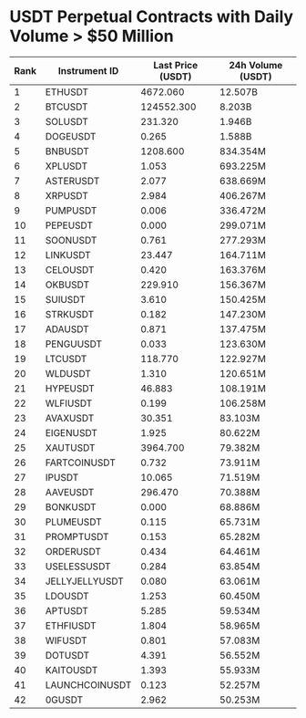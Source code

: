 # USDT Perpetual Contracts with Daily Volume > $50 Million

| Rank | Instrument ID | Last Price (USDT) | 24h Volume (USDT) |
|------|---------------|-------------------|-------------------|
| 1 | ETHUSDT | 4672.060 | 12.507B |
| 2 | BTCUSDT | 124552.300 | 8.203B |
| 3 | SOLUSDT | 231.320 | 1.946B |
| 4 | DOGEUSDT | 0.265 | 1.588B |
| 5 | BNBUSDT | 1208.600 | 834.354M |
| 6 | XPLUSDT | 1.053 | 693.225M |
| 7 | ASTERUSDT | 2.077 | 638.669M |
| 8 | XRPUSDT | 2.984 | 406.267M |
| 9 | PUMPUSDT | 0.006 | 336.472M |
| 10 | PEPEUSDT | 0.000 | 299.071M |
| 11 | SOONUSDT | 0.761 | 277.293M |
| 12 | LINKUSDT | 23.447 | 164.711M |
| 13 | CELOUSDT | 0.420 | 163.376M |
| 14 | OKBUSDT | 229.910 | 156.367M |
| 15 | SUIUSDT | 3.610 | 150.425M |
| 16 | STRKUSDT | 0.182 | 147.230M |
| 17 | ADAUSDT | 0.871 | 137.475M |
| 18 | PENGUUSDT | 0.033 | 123.630M |
| 19 | LTCUSDT | 118.770 | 122.927M |
| 20 | WLDUSDT | 1.310 | 120.651M |
| 21 | HYPEUSDT | 46.883 | 108.191M |
| 22 | WLFIUSDT | 0.199 | 106.258M |
| 23 | AVAXUSDT | 30.351 | 83.103M |
| 24 | EIGENUSDT | 1.925 | 80.622M |
| 25 | XAUTUSDT | 3964.700 | 79.382M |
| 26 | FARTCOINUSDT | 0.732 | 73.911M |
| 27 | IPUSDT | 10.065 | 71.519M |
| 28 | AAVEUSDT | 296.470 | 70.388M |
| 29 | BONKUSDT | 0.000 | 68.886M |
| 30 | PLUMEUSDT | 0.115 | 65.731M |
| 31 | PROMPTUSDT | 0.153 | 65.282M |
| 32 | ORDERUSDT | 0.434 | 64.461M |
| 33 | USELESSUSDT | 0.284 | 63.854M |
| 34 | JELLYJELLYUSDT | 0.080 | 63.061M |
| 35 | LDOUSDT | 1.253 | 60.450M |
| 36 | APTUSDT | 5.285 | 59.534M |
| 37 | ETHFIUSDT | 1.804 | 58.965M |
| 38 | WIFUSDT | 0.801 | 57.083M |
| 39 | DOTUSDT | 4.391 | 56.552M |
| 40 | KAITOUSDT | 1.393 | 55.933M |
| 41 | LAUNCHCOINUSDT | 0.123 | 52.257M |
| 42 | 0GUSDT | 2.962 | 50.253M |
